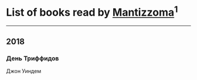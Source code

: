 # List of books read by [Mantizzoma](https://plus.google.com/u/0/113990901159060096197/)<sup>1</sup>
---

## 2018

### День Триффидов
Джон Уиндем



